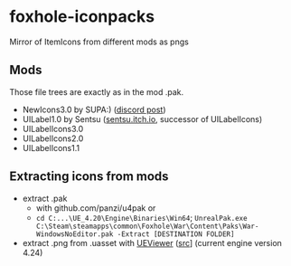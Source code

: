 # foxhole-iconpacks

Mirror of ItemIcons from different mods as pngs

## Mods

Those file trees are exactly as in the mod .pak.

- NewIcons3.0 by SUPA:) ([discord post](https://discord.com/channels/867256068475977748/901902350946545664/920158517078396940))
- UILabel1.0 by Sentsu ([sentsu.itch.io](https://sentsu.itch.io/foxhole-ui-label-icons), successor of UILabelIcons)
- UILabelIcons3.0
- UILabelIcons2.0
- UILabelIcons1.1

## Extracting icons from mods

- extract .pak 
  - with github.com/panzi/u4pak or
  - `cd C:...\UE_4.20\Engine\Binaries\Win64`; `UnrealPak.exe C:\Steam\steamapps\common\Foxhole\War\Content\Paks\War-WindowsNoEditor.pak -Extract [DESTINATION FOLDER]`
- extract .png from .uasset with [UEViewer](https://www.gildor.org/en/projects/umodel) ([src](https://www.github.com/gildor2/UEViewer)] (current engine version 4.24)
